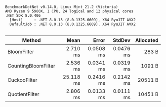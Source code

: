 ```

BenchmarkDotNet v0.14.0, Linux Mint 21.2 (Victoria)
AMD Ryzen 9 5900X, 1 CPU, 24 logical and 12 physical cores
.NET SDK 8.0.406
  [Host]     : .NET 8.0.13 (8.0.1325.6609), X64 RyuJIT AVX2
  DefaultJob : .NET 8.0.13 (8.0.1325.6609), X64 RyuJIT AVX2


```
| Method              | Mean      | Error     | StdDev    | Allocated |
|-------------------- |----------:|----------:|----------:|----------:|
| BloomFilter         |  2.710 ms | 0.0508 ms | 0.0476 ms |     283 B |
| CountingBloomFilter |  2.536 ms | 0.0341 ms | 0.0319 ms |    1091 B |
| CuckooFilter        | 25.118 ms | 0.2416 ms | 0.2142 ms |   20511 B |
| QuotientFilter      |  2.806 ms | 0.0133 ms | 0.0111 ms |   10451 B |
